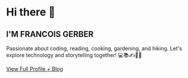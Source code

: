 # Hi there 👋
## I'M FRANCOIS GERBER

Passionate about coding, reading, cooking, gardening, and hiking. Let's explore technology and storytelling together! 💻📚✍️🌱🌄

[View Full Profile + Blog](https://francoisgerber.github.io/FrancoisGerber/)
